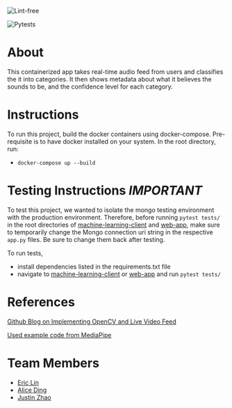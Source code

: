 ![Lint-free](https://github.com/nyu-software-engineering/containerized-app-exercise/actions/workflows/lint.yml/badge.svg)

![Pytests](https://github.com/nyu-software-engineering/containerized-app-exercise/actions/workflows/pytest-workflow.yml/badge.svg)

# About

This containerized app takes real-time audio feed from users and classifies the it into categories. It then shows metadata about what it believes the sounds to be, and the confidence level for each category.

# Instructions

To run this project, build the docker containers using docker-compose. Pre-requisite is to have docker installed on your system. In the root directory, run:

- `docker-compose up --build`

# Testing Instructions _IMPORTANT_

To test this project, we wanted to isolate the mongo testing environment with the production environment. Therefore, before running `pytest tests/` in the root directories of [machine-learning-client](./machine-learning-client/) and [web-app](./web-app/), make sure to temporarily change the Mongo connection uri string in the respective `app.py` files. Be sure to change them back after testing.

To run tests,

- install dependencies listed in the requirements.txt file
- navigate to [machine-learning-client](./machine-learning-client/) or [web-app](./web-app/) and run `pytest tests/`

# References

[Github Blog on Implementing OpenCV and Live Video Feed](https://github.com/google/mediapipe/issues/4448)

[Used example code from MediaPipe](https://codepen.io/mediapipe-preview/pen/wvxYYmy)

# Team Members

- [Eric Lin](https://github.com/exl7954)
- [Alice Ding](https://github.com/ayd2134)
- [Justin Zhao](https://github.com/zhaojustin)
